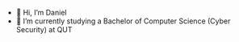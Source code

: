 - 👋 Hi, I’m Daniel
- 🌱 I’m currently studying a Bachelor of Computer Science (Cyber Security) at QUT
